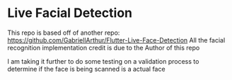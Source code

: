 # Live Facial Detection
This repo is based off of another repo: https://github.com/GabriellArthur/Flutter-Live-Face-Detection
All the facial recognition implementation credit is due to the Author of this repo

I am taking it further to do some testing on a validation process to determine if the face is being scanned is a actual face
